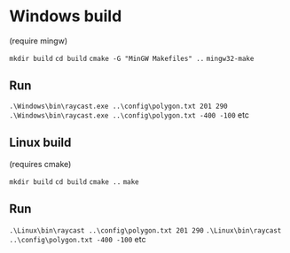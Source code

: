 # Windows build

(require mingw)

`mkdir build`
`cd build`
`cmake -G "MinGW Makefiles" ..`
`mingw32-make`

## Run

`.\Windows\bin\raycast.exe ..\config\polygon.txt 201 290`
`.\Windows\bin\raycast.exe ..\config\polygon.txt -400 -100`
etc

## Linux build

(requires cmake)

`mkdir build`
`cd build`
`cmake ..`
`make`

## Run

`.\Linux\bin\raycast ..\config\polygon.txt 201 290`
`.\Linux\bin\raycast ..\config\polygon.txt -400 -100`
etc